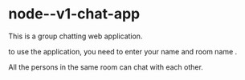 # node--v1-chat-app

 This is a group chatting web application.
 
 to use the application, you need to enter your name and room name .
 
 All the persons in the same room can chat with each other.
